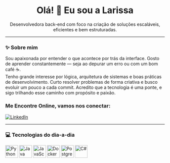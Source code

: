 
<h1 align="center">Olá! 👋 Eu sou a Larissa</h1>

<p align="center">
Desenvolvedora back-end com foco na criação de soluções escaláveis, eficientes e bem estruturadas.
</p>

---

### ✨ Sobre mim

Sou apaixonada por entender o que acontece por trás da interface. Gosto de aprender constantemente — seja ao depurar um erro ou com um bom café ☕.  
Tenho grande interesse por lógica, arquitetura de sistemas e boas práticas de desenvolvimento. Curto resolver problemas de forma criativa e busco evoluir um pouco a cada commit. Acredito que a tecnologia é uma ponte, e sigo trilhando esse caminho com propósito e paixão.

### Me Encontre Online, vamos nos conectar:

[![LinkedIn](https://img.shields.io/badge/LinkedIn-0077B5?style=for-the-badge&logo=linkedin&logoColor=white)](https://www.linkedin.com/in/larissa-nicanor/)

---

### 💻 Tecnologias do dia-a-dia

<a href="#"><img src="https://cdn.jsdelivr.net/gh/devicons/devicon/icons/python/python-original.svg" width="40px" title="Python"/></a>
<a href="#"><img src="https://cdn.jsdelivr.net/gh/devicons/devicon/icons/java/java-original.svg" width="40px" title="Java"/></a>
<a href="#"><img src="https://cdn.jsdelivr.net/gh/devicons/devicon/icons/javascript/javascript-original.svg" width="40px" title="JavaScript"/></a>
<a href="#"><img src="https://cdn.jsdelivr.net/gh/devicons/devicon/icons/docker/docker-original.svg" width="40px" title="Docker"/></a>
<a href="#"><img src="https://cdn.jsdelivr.net/gh/devicons/devicon/icons/postgresql/postgresql-original.svg" width="40px" title="PostgreSQL"/></a>
<a href="#"><img src="https://cdn.jsdelivr.net/gh/devicons/devicon/icons/csharp/csharp-original.svg" width="40px" title="C#"/></a>
